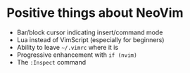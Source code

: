 # Positive things about NeoVim

- Bar/block cursor indicating insert/command mode
- Lua instead of VimScript (especially for beginners)
- Ability to leave `~/.vimrc` where it is
- Progressive enhancement with `if (nvim)`
- The `:Inspect` command

